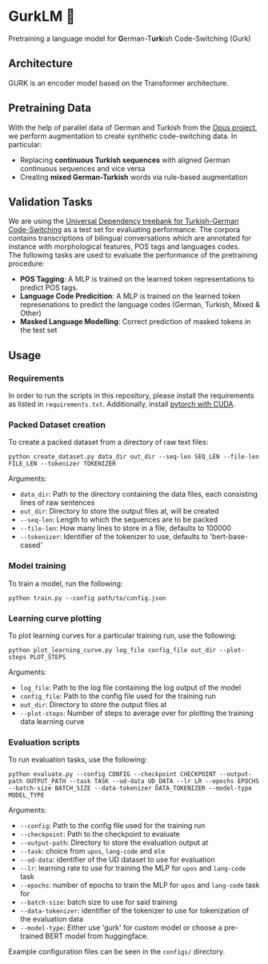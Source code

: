 # GurkLM 🥒
Pretraining a language model for **G**erman-T**urk**ish Code-Switching (Gurk)

## Architecture

GURK is an encoder model based on the Transformer architecture.

## Pretraining Data
With the help of parallel data of German and Turkish from the [Opus project](https://opus.nlpl.eu/results/tr&de/corpus-result-table), we perform augmentation to create synthetic code-switching data. In particular:

- Replacing **continuous Turkish sequences** with aligned German continuous sequences and vice versa
- Creating **mixed German-Turkish** words via rule-based augmentation

## Validation Tasks

We are using the [Universal Dependency treebank for Turkish-German Code-Switching](https://github.com/UniversalDependencies/UD_Turkish_German-SAGT/tree/master) as a test set for evaluating performance. 
The corpora contains transcriptions of bilingual conversations which are annotated for instance with morphological features, POS tags and languages codes. <br>
The following tasks are used to evaluate the performance of the pretraining procedure:
- **POS Tagging**: A MLP is trained on the learned token representations to predict POS tags.
- **Language Code Predicition**: A MLP is trained on the learned token represenations to predict the language codes (German, Turkish, Mixed & Other)
- **Masked Language Modelling**: Correct prediction of masked tokens in the test set

## Usage

### Requirements

In order to run the scripts in this repository, please install the requirements as listed in `requirements.txt`.
Additionally, install [pytorch with CUDA](https://pytorch.org/get-started/locally/).

### Packed Dataset creation

To create a packed dataset from a directory of raw text files:

```
python create_dataset.py data_dir out_dir --seq-len SEQ_LEN --file-len FILE_LEN --tokenizer TOKENIZER
```

Arguments:

- `data_dir`: Path to the directory containing the data files, each consisting lines of raw sentences
- `out_dir`: Directory to store the output files at, will be created
- `--seq-len`: Length to which the sequences are to be packed
- `--file-len`: How many lines to store in a file, defaults to 100000
- `--tokenizer`: Identifier of the tokenizer to use, defaults to 'bert-base-cased'

### Model training

To train a model, run the following:

```
python train.py --config path/to/config.json
```

### Learning curve plotting

To plot learning curves for a particular training run, use the following:

```
python plot_learning_curve.py log_file config_file out_dir --plot-steps PLOT_STEPS
```

Arguments:

- `log_file`: Path to the log file containing the log output of the model
- `config_file`: Path to the config file used for the training run
- `out_dir`: Directory to store the output files at
- `--plot-steps`: Number of steps to average over for plotting the training data learning curve

### Evaluation scripts

To run evaluation tasks, use the following:

```
python evaluate.py --config CONFIG --checkpoint CHECKPOINT --output-path OUTPUT_PATH --task TASK --ud-data UD_DATA --lr LR --epochs EPOCHS --batch-size BATCH_SIZE --data-tokenizer DATA_TOKENIZER --model-type MODEL_TYPE
```

Arguments:

- `--config`: Path to the config file used for the training run
- `--checkpoint`: Path to the checkpoint to evaluate
- `--output-path`: Directory to store the evaluation output at
- `--task`: choice from `upos`, `lang-code` and `mlm`
- `--ud-data`: identifier of the UD dataset to use for evaluation
- `--lr`: learning rate to use for training the MLP for `upos` and `lang-code` task
- `--epochs`: number of epochs to train the MLP for `upos` and `lang-code` task for
- `--batch-size`: batch size to use for said training
- `--data-tokenizer`: identifier of the tokenizer to use for tokenization of the evaluation data
- `--model-type`: Either use 'gurk' for custom model or choose a pre-trained BERT model from huggingface.

Example configuration files can be seen in the `configs/` directory.


